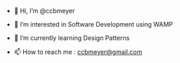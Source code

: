 - 👋 Hi, I’m @ccbmeyer
- 👀 I’m interested in Software Development using WAMP
- 🌱 I’m currently learning Design Patterns

- 📫 How to reach me : ccbmeyer@gmail.com

<!---
ccbmeyer/ccbmeyer is a ✨ special ✨ repository because its `README.md` (this file) appears on your GitHub profile.
You can click the Preview link to take a look at your changes.
--->
